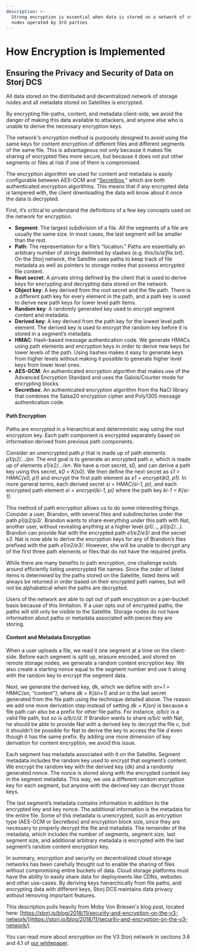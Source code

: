 ```yaml
---
description: >-
  Strong encryption is essential when data is stored on a network of storage
  nodes operated by 3rd parties
---
```


# How Encryption is Implemented

## Ensuring the Privacy and Security of Data on Storj DCS

All data stored on the distributed and decentralized network of storage nodes and all metadata stored on Satellites is encrypted.&#x20;

By encrypting file-paths, content, and metadata client-side, we avoid the danger of making this data available to attackers, and anyone else who is unable to derive the necessary encryption keys.

The network's encryption method is purposely designed to avoid using the same keys for content encryption of different files and different segments of the same file. This is advantageous not only because it makes file sharing of encrypted files more secure, but because it does not put other segments or files at risk if one of them is compromised.

The encryption algorithm we used for content and metadata is easily configurable between AES-GCM and “[Secretbox](https://nacl.cr.yp.to/secretbox.html),” which are both authenticated encryption algorithms. This means that if any encrypted data is tampered with, the client downloading the data will know about it once the data is decrypted.

First, it’s critical to understand the definitions of a few key concepts used on the network for encryption.

* **Segment**: The largest subdivision of a file. All the segments of a file are usually the same size. In most cases, the last segment will be smaller than the rest.
* **Path**: The representation for a file’s “location.” Paths are essentially an arbitrary number of strings delimited by slashes (e.g. _this/is/a/file.txt_). On the Storj network, the Satellite uses paths to keep track of file metadata as well as pointers to storage nodes that possess encrypted file content.
* **Root secret**: A private string defined by the client that is used to derive keys for encrypting and decrypting data stored on the network.
* **Object key**: A key derived from the root secret and the file path. There is a different path key for every element in the path, and a path key is used to derive new path keys for lower level path items.
* **Random key**: A randomly generated key used to encrypt segment content and metadata.
* **Derived key**: A key derived from the path key for the lowest level path element. The derived key is used to encrypt the random key before it is stored in a segment’s metadata.
* **HMAC**: Hash-based message authentication code. We generate HMACs using path elements and encryption keys in order to derive new keys for lower levels of the path. Using hashes makes it easy to generate keys from higher levels without making it possible to generate higher level keys from lower level ones.
* **AES-GCM**: An authenticated encryption algorithm that makes use of the Advanced Encryption Standard and uses the Galois/Counter mode for encrypting blocks.
* **Secretbox**: An authenticated encryption algorithm from the NaCl library that combines the Salsa20 encryption cipher and Poly1305 message authentication code.

#### Path Encryption <a href="#path-encryption" id="path-encryption"></a>

Paths are encrypted in a hierarchical and deterministic way using the root encryption key. Each path component is encrypted separately based on information derived from previous path components.

Consider an unencrypted path _p_ that is made up of path elements _p1/p2/…/pn_. The end goal is to generate an encrypted path _e_, which is made up of elements _e1/e2/…/en_. We have a root secret, s0, and can derive a path key using this secret, _k0_ = _K(s0)_. We then define the next secret as _s1 = HMAC(s0, p1)_ and encrypt the first path element as _e1 = encrypt(k0, p1)_. In more general terms, each derived secret _si_ = _HMAC(si-1, pi)_, and each encrypted path element _ei = encrypt(ki-1, pi)_ where the path key _ki-1 = K(si-1)._

This method of path encryption allows us to do some interesting things. Consider a user, Brandon, with several files and subdirectories under the path _p1/p2/p3/_. Brandon wants to share everything under this path with Nat, another user, without revealing anything at a higher level _(p1/…, p1/p2/…)_. Brandon can provide Nat with the encrypted path _e1/e2/e3/_ and the secret _s3_. Nat is now able to derive the encryption keys for any of Brandon’s files prefixed with the path _e1/e2/e3/_. However, she will be unable to decrypt any of the first three path elements or files that do not have the required prefix.

While there are many benefits to path encryption, one challenge exists around efficiently listing unencrypted file names. Since the order of listed items is determined by the paths stored on the Satellite, listed items will always be returned in order based on their encrypted path names, but will not be alphabetical when the paths are decrypted.

Users of the network are able to opt out of path encryption on a per-bucket basis because of this limitation. If a user opts out of encrypted paths, the paths will still only be visible to the Satellite. Storage nodes do not have information about paths or metadata associated with pieces they are storing.

#### Content and Metadata Encryption <a href="#content-and-metadata-encryption" id="content-and-metadata-encryption"></a>

When a user uploads a file, we read it one segment at a time on the client-side. Before each segment is split up, erasure encoded, and stored on remote storage nodes, we generate a random content encryption key. We also create a starting nonce equal to the segment number and use it along with the random key to encrypt the segment data.

Next, we generate the derived key, dk, which we define with _sn+1_ = _HMAC(sn, “content”)_, where _dk_ _=_ _K(sn+1)_ and _sn_ is the last secret generated from the file path using the technique detailed above. The reason we add one more derivation step instead of setting _dk = K(sn)_ is because a file path can also be a prefix for other file paths. For instance, _a/b/c_ is a valid file path, but so is _a/b/c/d_. If Brandon wants to share _a/b/c_ with Nat, he should be able to provide Nat with a derived key to decrypt the file _c_, but it shouldn’t be possible for Nat to derive the key to access the file _d_ even though it has the same prefix. By adding one more dimension of key derivation for content encryption, we avoid this issue.

Each segment has metadata associated with it on the Satellite. Segment metadata includes the random key used to encrypt that segment’s content. We encrypt the random key with the derived key (dk) and a randomly generated nonce. The nonce is stored along with the encrypted content key in the segment metadata. This way, we use a different random encryption key for each segment, but anyone with the derived key can decrypt those keys.

The last segment’s metadata contains information in addition to the encrypted key and key nonce. The additional information is the metadata for the entire file. Some of this metadata is unencrypted, such as encryption type (AES-GCM or Secretbox) and encryption block size, since they are necessary to properly decrypt the file and metadata. The remainder of the metadata, which includes the number of segments, segment size, last segment size, and additional arbitrary metadata is encrypted with the last segment’s random content encryption key.

In summary, encryption and security on decentralized cloud storage networks has been carefully thought out to enable the sharing of files without compromising entire buckets of data. Cloud storage platforms must have the ability to easily share data for deployments like CDNs, websites and other use-cases. By deriving keys hierarchically from file paths, and encrypting data with different keys, Storj DCS maintains data privacy without removing important features.

This description pulls heavily from Moby Von Briesen's blog post, located here: [https://storj.io/blog/2018/11/security-and-encryption-on-the-v3-network/](https://storj.io/blog/2018/11/security-and-encryption-on-the-v3-network/)

You can read more about encryption on the V3 Storj network in sections 3.6 and 4.1 of [our whitepaper](https://www.storj.io/whitepaper).
